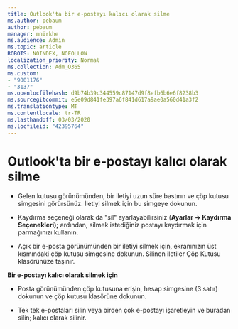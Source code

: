 ```yaml
---
title: Outlook'ta bir e-postayı kalıcı olarak silme
ms.author: pebaum
author: pebaum
manager: mnirkhe
ms.audience: Admin
ms.topic: article
ROBOTS: NOINDEX, NOFOLLOW
localization_priority: Normal
ms.collection: Adm_O365
ms.custom:
- "9001176"
- "3137"
ms.openlocfilehash: d9b74b39c344559c87147d9f8efb6b6e6f8238b3
ms.sourcegitcommit: e5e09d841fe397a6f841d617a9ae0a560d41a3f2
ms.translationtype: MT
ms.contentlocale: tr-TR
ms.lasthandoff: 03/03/2020
ms.locfileid: "42395764"
---
```

# <a name="permanently-delete-an-email-in-outlook"></a>Outlook'ta bir e-postayı kalıcı olarak silme

- Gelen kutusu görünümünden, bir iletiyi uzun süre bastırın ve çöp kutusu simgesini görürsünüz. İletiyi silmek için bu simgeye dokunun.

- Kaydırma seçeneği olarak da "sil" ayarlayabilirsiniz (**Ayarlar -> Kaydırma Seçenekleri);** ardından, silmek istediğiniz postayı kaydırmak için parmağınızı kullanın. 

- Açık bir e-posta görünümünden bir iletiyi silmek için, ekranınızın üst kısmındaki çöp kutusu simgesine dokunun. Silinen iletiler Çöp Kutusu klasörünüze taşınır. 

**Bir e-postayı kalıcı olarak silmek için**

- Posta görünümünden çöp kutusuna erişin, hesap simgesine (3 satır) dokunun ve çöp kutusu klasörüne dokunun.

- Tek tek e-postaları silin veya birden çok e-postayı işaretleyin ve buradan silin; kalıcı olarak silinir.